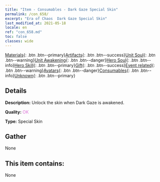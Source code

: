 ```yaml
---
title: "Item - Consumables - Dark Gaze Special Skin"
permalink: /con_658/
excerpt: "Era of Chaos  Dark Gaze Special Skin"
last_modified_at: 2021-05-18
locale: en
ref: "con_658.md"
toc: false
classes: wide
---
```

 [Materials](/Items/){: .btn .btn--primary}[Artifacts](/Items/Artifacts/){: .btn .btn--success}[Unit Soul](/Items/UnitSoul/){: .btn .btn--warning}[Unit Awakening](/Items/UnitAwakening/){: .btn .btn--danger}[Hero Soul](/Items/HeroSoul/){: .btn .btn--info}[Hero Skill](/Items/HeroSkill/){: .btn .btn--primary}[Gift](/Items/Gift/){: .btn .btn--success}[Event related](/Items/Events/){: .btn .btn--warning}[Avatars](/Items/Avatars/){: .btn .btn--danger}[Consumables](/Items/Consumables/){: .btn .btn--info}[Unknown](/Items/Unknown/){: .btn .btn--primary}

## Details
 **Description:** Unlock the skin when Dark Gaze is awakened.

 **Quality:** <span style="color: #DA70D6">OK</span>

 **Type:** Special Skin

## Gather

  None

## This item contains:

  None

